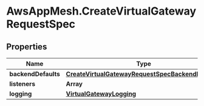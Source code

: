 # AwsAppMesh.CreateVirtualGatewayRequestSpec

## Properties

Name | Type | Description | Notes
------------ | ------------- | ------------- | -------------
**backendDefaults** | [**CreateVirtualGatewayRequestSpecBackendDefaults**](CreateVirtualGatewayRequestSpecBackendDefaults.md) |  | [optional] 
**listeners** | **Array** |  | [optional] 
**logging** | [**VirtualGatewayLogging**](VirtualGatewayLogging.md) |  | [optional] 


